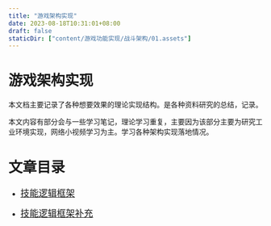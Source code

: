 ```yaml
---
title: "游戏架构实现"
date: 2023-08-18T10:31:01+08:00
draft: false
staticDir: ["content/游戏功能实现/战斗架构/01.assets"]
---
```


# 游戏架构实现

本文档主要记录了各种想要效果的理论实现结构。是各种资料研究的总结，记录。

本文内容有部分会与一些学习笔记，理论学习重复，主要因为该部分主要为研究工业环境实现，网络小视频学习为主。学习各种架构实现落地情况。




# 文章目录


* [<font size=4>技能逻辑框架</font>](./战斗架构/技能逻辑框架.md)

* [<font size=4>技能逻辑框架补充</font>](./战斗架构/技能逻辑框架补充.md)
